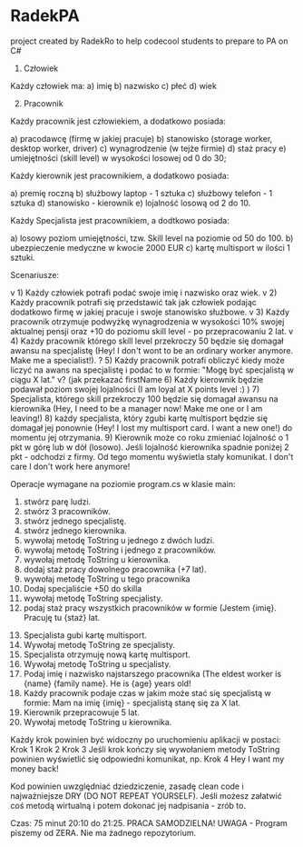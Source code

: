 # RadekPA
project created by RadekRo to help codecool students to prepare to PA on C#

1. Człowiek

Każdy człowiek ma:
a) imię
b) nazwisko
c) płeć
d) wiek

2. Pracownik

Każdy pracownik jest człowiekiem, a dodatkowo posiada:

a) pracodawcę (firmę w jakiej pracuje)
b) stanowisko (storage worker, desktop worker, driver)
c) wynagrodzenie (w tejże firmie)
d) staż pracy
e) umiejętności (skill level) w wysokości losowej od 0 do 30;

Każdy kierownik jest pracownikiem, a dodatkowo posiada:

a) premię roczną
b) służbowy laptop - 1 sztuka
c) służbowy telefon - 1 sztuka
d) stanowisko - kierownik
e) lojalność losową od 2 do 10.

Każdy Specjalista jest pracownikiem, a dodtkowo posiada:

a) losowy poziom umiejętności, tzw. Skill level na poziomie od 50 do 100.
b) ubezpieczenie medyczne w kwocie 2000 EUR
c) kartę multisport w ilości 1 sztuki.


Scenariusze:

v 1) Każdy człowiek potrafi podać swoje imię i nazwisko oraz wiek.
v 2) Każdy pracownik potrafi się przedstawić tak jak człowiek podając dodatkowo firmę w jakiej pracuje i swoje stanowisko służbowe.
v 3) Każdy pracownik otrzymuje podwyżkę wynagrodzenia w wysokości 10% swojej aktualnej pensji oraz +10 do poziomu skill level - po przepracowaniu 2 lat.
v 4) Każdy pracownik którego skill level przekroczy 50 będzie się domagał awansu na specjalistę (Hey! I don't wont to be an ordinary worker anymore. Make me a specialist!).
? 5) Każdy pracownik potrafi obliczyć kiedy może liczyć na awans na specjalistę i podać to w formie: "Mogę być specjalistą w ciągu X lat."
v? (jak przekazać firstName 6) Każdy kierownik będzie podawał poziom swojej lojalności (I am loyal at X points level :) )
7) Specjalista, którego skill przekroczy 100 będzie się domagał awansu na kierownika (Hey, I need to be a manager now! Make me one or I am leaving!)
8) każdy specjalista, który zgubi kartę multisport będzie się domagał jej ponownie (Hey! I lost my multisport card. I want a new one!) do momentu jej otrzymania.
9) Kierownik może co roku zmieniać lojalność o 1 pkt w górę lub w dół (losowo). Jeśli lojalność kierownika spadnie poniżej 2 pkt - odchodzi z firmy. Od tego momentu wyświetla stały komunikat. I don't care I don't work here anymore!

Operacje wymagane na poziomie program.cs w klasie main:

1) stwórz parę ludzi.
2) stwórz 3 pracowników.
3) stwórz jednego specjalistę.
4) stwórz jednego kierownika.
5) wywołaj metodę ToString u jednego z dwóch ludzi.
6) wywołaj metodę ToString i jednego z pracowników.
7) wywołaj metodę ToString u kierownika.
8) dodaj staż pracy dowolnego pracownika (+7 lat).
9) wywołaj metodę ToString u tego pracownika
10) Dodaj specjaliście +50 do skilla
11) wywołaj metodę ToString specjalisty.
12) podaj staż pracy wszystkich pracowników w formie (Jestem {imię}. Pracuję tu {staż} lat.
13. Specjalista gubi kartę multisport.
14. Wywołaj metodę ToString ze specjalisty.
15. Specjalista otrzymuję nową kartę multisport.
16. Wywołaj metodę ToString u specjalisty.
17. Podaj imię i nazwisko najstarszego pracownika (The eldest worker is {name} {family name}. He is {age} years old!
18. Każdy pracownik podaje czas w jakim może stać się specjalistą w formie: 
Mam na imię {imię} - specjalistą stanę się za X lat.
19. Kierownik przepracowuje 5 lat. 
20. Wywołaj metodę ToString u kierownika.

Każdy krok powinien być widoczny po uruchomieniu aplikacji w postaci:
Krok 1 
Krok 2
Krok 3
Jeśli krok kończy się wywołaniem metody ToString powinien wyświetlić się odpowiedni komunikat, np.
Krok 4
Hey I want my money back!

Kod powinien uwzględniać dziedziczenie, zasadę clean code i najważniejsze DRY (DO NOT REPEAT YOURSELF). Jeśli możesz załatwić coś metodą wirtualną i potem dokonać jej nadpisania - zrób to.

Czas: 75 minut 20:10 do 21:25. PRACA SAMODZIELNA!
UWAGA - Program piszemy od ZERA. Nie ma żadnego repozytorium.
